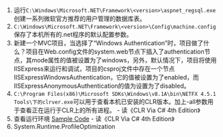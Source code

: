 1. 运行`C:\Windows\Microsoft.NET\Framework\<version>\aspnet_regsql.exe`创建一系列微软官方推荐的用户管理的数据库表。   
2. `C:\Windows\Microsoft.NET\Framework\<version>\Config\machine.config`保存了本机所有的.net程序的默认配置参数。
3. 新建一个MVC项目，当选择了“Windows Authentication”时，项目做了什么？项目在Web.config文件的system.web节点下插入了authentication节点，其mode属性的值被设置为了windows，另外，默认情况下，项目将使用IISExpress来运行和调试，项目的csproj文件中存在一个节点IISExpressWindowsAuthentication，它的值被设置为了enabled，而IISExpressAnonymousAuthentication的值为设置为了disabled。
4. `C:\Program Files(x86)\Microsoft SDKs\Windows\v8.1A\bin\NETFX 4.5.1 Tools\下的clrver.exe`可以用于查看本机已安装的CLR版本。加上-all参数用于查看正在运行于CLR上的所有进程。 - 读《CLR Via C# 4th Edition》
5. 查看运行环境 [Sample Code](https://gist.github.com/fatbigbright/0d52f558b9a0e1de64db70728bf9396b) - 读《CLR Via C# 4th Edition》
6. System.Runtime.ProfileOptimization
